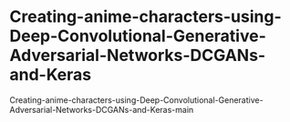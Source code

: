 # Creating-anime-characters-using-Deep-Convolutional-Generative-Adversarial-Networks-DCGANs-and-Keras
Creating-anime-characters-using-Deep-Convolutional-Generative-Adversarial-Networks-DCGANs-and-Keras-main
